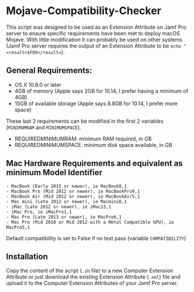 # Mojave-Compatibility-Checker

This script was designed to be used as an Extension Attribute on Jamf Pro server to ensure specific requirements have been met to deploy macOS Mojave. With little modification it can probably be used on other systems (Jamf Pro server requires the output of an Extension Attribute to be `echo "<result>$FOO</result>`).

## General Requirements:
  - OS X 10.8.0 or later
  - 4GB of memory (Apple says 2GB for 10.14, I prefer having a minimum of 4GB)
  - 15GB of available storage (Apple says 8.8GB for 10.14, I prefer more space)

These last 2 requirements can be modified in the first 2 variables (`MINIMUMRAM` and `MINIMUMSPACE`).
  - REQUIREDMINIMUMRAM: minimum RAM required, in GB
  - REQUIREDMINIMUMSPACE: minimum disk space available, in GB
 

## Mac Hardware Requirements and equivalent as minimum Model Identifier
	- MacBook (Early 2015 or newer), ie MacBook8,1
	- MacBook Pro (Mid 2012 or newer), ie MacBookPro9,1
	- MacBook Air (Mid 2012 or newer), ie MacBookAir5,1
	- Mac mini (Late 2012 or newer), ie Macmini6,1
	- iMac (Late 2012 or newer), ie iMac13,1
	- iMac Pro, ie iMacPro1,1
	- Mac Pro (Late 2013 or newer), ie MacPro6,1
	- Mac Pro (Mid 2010 or Mid 2012 with a Metal Compatible GPU), ie MacPro5,1

Default compatibility is set to False if no test pass (variable `COMPATIBILITY`)

## Installation

Copy the content of the script (`.sh` file) to a new Computer Extension Attribute or just download the existing Extension Attribute (`.xml`) file and upload it to the Computer Extension Attributes of your Jamf Pro server.
